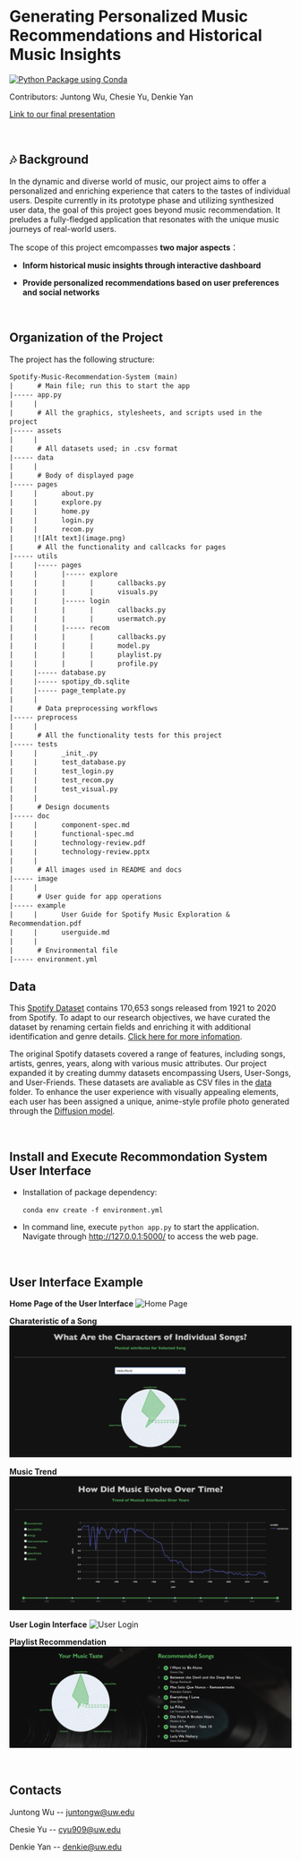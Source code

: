 # Generating Personalized Music Recommendations and Historical Music Insights

[![Python Package using Conda](https://github.com/CSE583-Fall2023-Project/Spotify-Music-Recommendation-System/actions/workflows/python-package-conda.yml/badge.svg)](https://github.com/CSE583-Fall2023-Project/Spotify-Music-Recommendation-System/actions/workflows/python-package-conda.yml)

Contributors: Juntong Wu, Chesie Yu, Denkie Yan

[Link to our final presentation](https://www.canva.com/design/DAF2eED5cgQ/Uky87RYJRucaIZsR0NtEwQ/view?utm_content=DAF2eED5cgQ&utm_campaign=designshare&utm_medium=link&utm_source=editor)

<br>

## 🎶 Background

In the dynamic and diverse world of music, our project aims to offer a personalized and enriching experience that caters to the tastes of individual users.  Despite currently in its prototype phase and utilizing synthesized user data, the goal of this project goes beyond music recommendation. It preludes a fully-fledged application that resonates with the unique music journeys of real-world users.  

The scope of this project emcompasses **two major aspects**：

- **Inform historical music insights through interactive dashboard**

- **Provide personalized recommendations based on user preferences and social networks**  

<br>

## Organization of the Project 

The project has the following structure:
```
Spotify-Music-Recommendation-System (main)   
|      # Main file; run this to start the app
|----- app.py
|     |
|      # All the graphics, stylesheets, and scripts used in the project
|----- assets
|     |
|      # All datasets used; in .csv format 
|----- data
|     |
|      # Body of displayed page 
|----- pages
|     |      about.py
|     |      explore.py
|     |      home.py
|     |      login.py
|     |      recom.py
|     |![Alt text](image.png)
|      # All the functionality and callcacks for pages
|----- utils
|     |----- pages
|     |      |----- explore
|     |      |      |      callbacks.py
|     |      |      |      visuals.py
|     |      |----- login
|     |      |      |      callbacks.py
|     |      |      |      usermatch.py
|     |      |----- recom
|     |      |      |      callbacks.py
|     |      |      |      model.py
|     |      |      |      playlist.py
|     |      |      |      profile.py
|     |----- database.py
|     |----- spotipy_db.sqlite 
|     |----- page_template.py
|     |
|      # Data preprocessing workflows
|----- preprocess
|     |
|      # All the functionality tests for this project
|----- tests
|     |      _init_.py
|     |      test_database.py
|     |      test_login.py
|     |      test_recom.py
|     |      test_visual.py
|     |
|      # Design documents
|----- doc
|     |      component-spec.md
|     |      functional-spec.md
|     |      technology-review.pdf
|     |      technology-review.pptx
|     | 
|      # All images used in README and docs
|----- image
|     | 
|      # User guide for app operations
|----- example
|     |      User Guide for Spotify Music Exploration & Recommendation.pdf
|     |      userguide.md
|     | 
|      # Environmental file
|----- environment.yml
```

## Data

This [Spotify Dataset](https://www.kaggle.com/datasets/vatsalmavani/spotify-dataset/code) contains 170,653 songs released from 1921 to 2020 from Spotify. To adapt to our research objectives, we have curated the dataset by renaming certain fields and enriching it with additional identification and genre details. [Click here for more infomation](https://github.com/CSE583-Fall2023-Project/Spotify-Music-Recommendation-System/blob/main/doc/functional-spec.md). 


The original Spotify datasets covered a range of features, including songs, artists, genres, years, along with various music attributes. Our project expanded it by creating dummy datasets encompassing Users, User-Songs, and User-Friends. These datasets are avaliable as CSV files in the [data](https://github.com/CSE583-Fall2023-Project/Spotify-Music-Recommendation-System/tree/main/data) folder. To enhance the user experience with visually appealing elements, each user has been assigned a unique, anime-style profile photo generated through the [Diffusion model](https://huggingface.co/docs/diffusers/index).

<br>

## Install and Execute Recommondation System User Interface
- Installation of package dependency: 

    ```conda env create -f environment.yml```

- In command line, execute ```python app.py``` to start the application. Navigate through http://127.0.0.1:5000/ to access the web page.

<br>

## User Interface Example

**Home Page of the User Interface**
![Home Page](https://github.com/CSE583-Fall2023-Project/Spotify-Music-Recommendation-System/blob/main/image/01-landing.png)

**Charateristic of a Song**
![Characteristic of a Song](https://github.com/CSE583-Fall2023-Project/Spotify-Music-Recommendation-System/blob/main/image/03-explore-radar.png)

**Music Trend**
![Trend of Music](https://github.com/CSE583-Fall2023-Project/Spotify-Music-Recommendation-System/blob/main/image/03-explore-trend.png)

**User Login Interface**
![User Login](https://github.com/CSE583-Fall2023-Project/Spotify-Music-Recommendation-System/blob/main/image/04-login.png)

**Playlist Recommendation**
![Playlist Recommendation](https://github.com/CSE583-Fall2023-Project/Spotify-Music-Recommendation-System/blob/main/image/05-recom.png)

<br>

## Contacts
Juntong Wu -- juntongw@uw.edu

Chesie Yu -- cyu909@uw.edu

Denkie Yan -- denkie@uw.edu

<br>